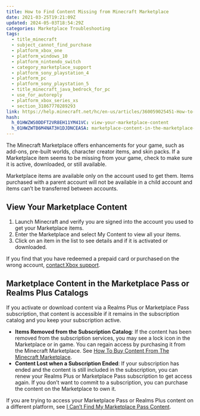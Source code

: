 ```yaml
---
title: How to Find Content Missing from Minecraft Marketplace
date: 2021-03-25T19:21:09Z
updated: 2024-05-03T18:54:29Z
categories: Marketplace Troubleshooting
tags:
  - title_minecraft
  - subject_cannot_find_purchase
  - platform_xbox_one
  - platform_windows_10
  - platform_nintendo_switch
  - category_marketplace_support
  - platform_sony_playstation_4
  - platform_pc
  - platform_sony_playstation_5
  - title_minecraft_java_bedrock_for_pc
  - use_for_autoreply
  - platform_xbox_series_xs
  - section_31867770289293
link: https://help.minecraft.net/hc/en-us/articles/360059025451-How-to-Find-Content-Missing-from-Minecraft-Marketplace
hash:
  h_01HWZWS0DDFT2VR8EH11YM41VC: view-your-marketplace-content
  h_01HWZWTB6M4NAT3H1DJDNCEASA: marketplace-content-in-the-marketplace-pass-or-realms-plus-catalogs
---
```


The Minecraft Marketplace offers enhancements for your game, such as add-ons, pre-built worlds, character creator items, and skin packs. If a Marketplace item seems to be missing from your game, check to make sure it is active, downloaded, or still available.

Marketplace items are available only on the account used to get them. Items purchased with a parent account will not be available in a child account and items can’t be transferred between accounts.

## View Your Marketplace Content

1.  Launch Minecraft and verify you are signed into the account you used to get your Marketplace items. 
2.  Enter the Marketplace and select My Content to view all your items.
3.  Click on an item in the list to see details and if it is activated or downloaded.

If you find that you have redeemed a prepaid card or purchased on the wrong account, [contact Xbox support](https://support.xbox.com/en-US/contact-us). 

## Marketplace Content in the Marketplace Pass or Realms Plus Catalogs

If you activate or download content via a Realms Plus or Marketplace Pass subscription, that content is accessible if it remains in the subscription catalog and you keep your subscription active.

- **Items Removed from the Subscription Catalog**: If the content has been removed from the subscription services, you may see a lock icon in the Marketplace or in game. You can regain access by purchasing it from the Minecraft Marketplace. See [How To Buy Content From The Minecraft Marketplace](../Buying-Marketplace-Content/How-to-Buy-Content-from-the-Minecraft-Marketplace.md).
- **Content Lost when a Subscription Ended**: If your subscription has ended and the content is still included in the subscription, you can renew your Realms Plus or Marketplace Pass subscription to get access again. If you don’t want to commit to a subscription, you can purchase the content on the Marketplace to own it.

If you are trying to access your Marketplace Pass or Realms Plus content on a different platform, see [I Can’t Find My Marketplace Pass Content](./I-Can-t-Find-My-Marketplace-Pass-Content.md).
